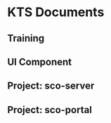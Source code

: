 # KTS Documents

## Training



## UI Component



## Project: sco-server



## Project: sco-portal



